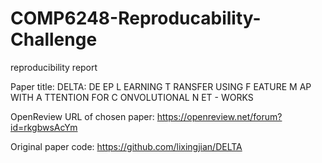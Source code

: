 # COMP6248-Reproducability-Challenge

reproducibility report

Paper title: DELTA: DE EP L EARNING T RANSFER USING F EATURE
M AP WITH A TTENTION FOR C ONVOLUTIONAL N ET -
WORKS

OpenReview URL of chosen paper: https://openreview.net/forum?id=rkgbwsAcYm

Original paper code: https://github.com/lixingjian/DELTA
